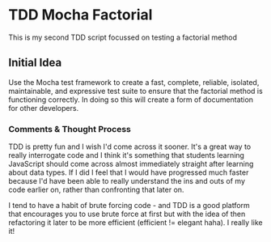 # TDD Mocha Factorial
This is my second TDD script focussed on testing a factorial method

## Initial Idea
Use the Mocha test framework to create a fast, complete, reliable, isolated, maintainable, and expressive test suite to ensure that the factorial method is functioning correctly. In doing so this will create a form of documentation for other developers.

### Comments & Thought Process
TDD is pretty fun and I wish I'd come across it sooner. It's a great way to really interrogate code and I think it's something that students learning JavaScript should come across almost immediately straight after learning about data types. If I did I feel that I would have progressed much faster because I'd have been able to really understand the ins and outs of my code earlier on, rather than confronting that later on.

I tend to have a habit of brute forcing code - and TDD is a good platform that encourages you to use brute force at first but with the idea of then refactoring it later to be more efficient (efficient != elegant haha). I really like it!

